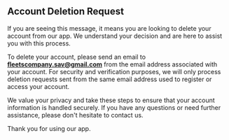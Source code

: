 ## Account Deletion Request

If you are seeing this message, it means you are looking to delete your account from our app. We understand your decision and are here to assist you with this process.

To delete your account, please send an email to **[fleetscompany.sav@gmail.com](mailto:fleetscompany.sav@gmail.com)** from the email address associated with your account. For security and verification purposes, we will only process deletion requests sent from the same email address used to register or access your account.

We value your privacy and take these steps to ensure that your account information is handled securely. If you have any questions or need further assistance, please don't hesitate to contact us.

Thank you for using our app.
